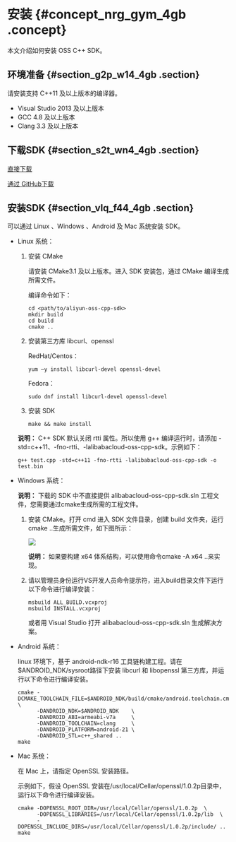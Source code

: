 # 安装 {#concept_nrg_gym_4gb .concept}

本文介绍如何安装 OSS C++ SDK。

## 环境准备 {#section_g2p_w14_4gb .section}

请安装支持 C++11 及以上版本的编译器。

-   Visual Studio 2013 及以上版本
-   GCC 4.8 及以上版本
-   Clang 3.3 及以上版本

## 下载SDK {#section_s2t_wn4_4gb .section}

[直接下载](https://github.com/aliyun/aliyun-oss-cpp-sdk/archive/master.zip)

[通过 GitHub下载](https://github.com/aliyun/aliyun-oss-cpp-sdk.git)

## 安装SDK {#section_vlq_f44_4gb .section}

可以通过 Linux 、Windows 、Android 及 Mac 系统安装 SDK。

-   Linux 系统：

    1.  安装 CMake

        请安装 CMake3.1 及以上版本。进入 SDK 安装包，通过 CMake 编译生成所需文件。

        编译命令如下：

        ```
        cd <path/to/aliyun-oss-cpp-sdk>
        mkdir build
        cd build
        cmake ..
        ```

    2.  安装第三方库 libcurl、openssl

        RedHat/Centos：

        ```
        yum –y install libcurl-devel openssl-devel
        ```

        Fedora：

        ```
        sudo dnf install libcurl-devel openssl-devel
        ```

    3.  安装 SDK

        ```
        make && make install
        ```

    **说明：** C++ SDK 默认关闭 rtti 属性。所以使用 g++ 编译运行时，请添加 -std=c++11、-fno-rtti、-lalibabacloud-oss-cpp-sdk。示例如下：

    ```
    g++ test.cpp -std=c++11 -fno-rtti -lalibabacloud-oss-cpp-sdk -o test.bin
    ```

-   Windows 系统：

    **说明：** 下载的 SDK 中不直接提供 alibabacloud-oss-cpp-sdk.sln 工程文件，您需要通过cmake生成所需的工程文件。

    1.  安装 CMake。打开 cmd 进入 SDK 文件目录，创建 build 文件夹，运行cmake ..生成所需文件，如下图所示：

        ![](http://static-aliyun-doc.oss-cn-hangzhou.aliyuncs.com/assets/img/120374/155643140738252_zh-CN.png)

        **说明：** 如果要构建 x64 体系结构，可以使用命令cmake -A x64 ..来实现。

    2.  请以管理员身份运行VS开发人员命令提示符，进入build目录文件下运行以下命令进行编译安装：

        ```
        msbuild ALL_BUILD.vcxproj
        msbuild INSTALL.vcxproj
        ```

        或者用 Visual Studio 打开 alibabacloud-oss-cpp-sdk.sln 生成解决方案。

-   Android 系统：

    linux 环境下，基于 android-ndk-r16 工具链构建工程。请在$ANDROID\_NDK/sysroot路径下安装 libcurl 和 libopenssl 第三方库，并运行以下命令进行编译安装。

    ```
    cmake -DCMAKE_TOOLCHAIN_FILE=$ANDROID_NDK/build/cmake/android.toolchain.cmake  \
          -DANDROID_NDK=$ANDROID_NDK    \
          -DANDROID_ABI=armeabi-v7a     \
          -DANDROID_TOOLCHAIN=clang     \
          -DANDROID_PLATFORM=android-21 \
          -DANDROID_STL=c++_shared ..
    make
    ```

-   Mac 系统：

    在 Mac 上，请指定 OpenSSL 安装路径。

    示例如下，假设 OpenSSL 安装在/usr/local/Cellar/openssl/1.0.2p目录中，运行以下命令进行编译安装。

    ```
    cmake -DOPENSSL_ROOT_DIR=/usr/local/Cellar/openssl/1.0.2p  \
          -DOPENSSL_LIBRARIES=/usr/local/Cellar/openssl/1.0.2p/lib  \
          -DOPENSSL_INCLUDE_DIRS=/usr/local/Cellar/openssl/1.0.2p/include/ ..
    make
    ```


